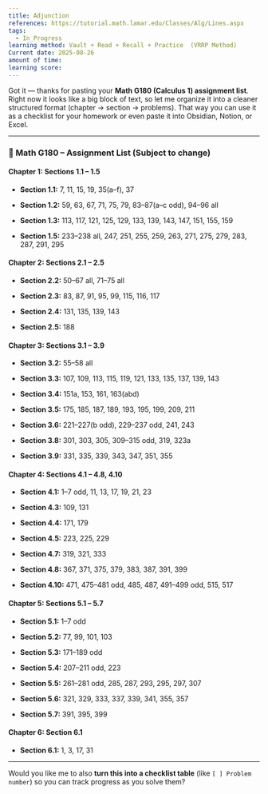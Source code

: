 ```yaml
---
title: Adjunction
references: https://tutorial.math.lamar.edu/Classes/Alg/Lines.aspx
tags:
  - In_Progress
learning method: Vault + Read + Recall + Practice  (VRRP Method)
Current date: 2025-08-26
amount of time:
learning score:
---
```



Got it — thanks for pasting your **Math G180 (Calculus 1) assignment list**. Right now it looks like a big block of text, so let me organize it into a cleaner structured format (chapter → section → problems). That way you can use it as a checklist for your homework or even paste it into Obsidian, Notion, or Excel.

---

### 📘 Math G180 – Assignment List (Subject to change)

#### Chapter 1: Sections 1.1 – 1.5

- **Section 1.1:** 7, 11, 15, 19, 35(a–f), 37
    
- **Section 1.2:** 59, 63, 67, 71, 75, 79, 83–87(a–c odd), 94–96 all
    
- **Section 1.3:** 113, 117, 121, 125, 129, 133, 139, 143, 147, 151, 155, 159
    
- **Section 1.5:** 233–238 all, 247, 251, 255, 259, 263, 271, 275, 279, 283, 287, 291, 295
    

#### Chapter 2: Sections 2.1 – 2.5

- **Section 2.2:** 50–67 all, 71–75 all
    
- **Section 2.3:** 83, 87, 91, 95, 99, 115, 116, 117
    
- **Section 2.4:** 131, 135, 139, 143
    
- **Section 2.5:** 188
    

#### Chapter 3: Sections 3.1 – 3.9

- **Section 3.2:** 55–58 all
    
- **Section 3.3:** 107, 109, 113, 115, 119, 121, 133, 135, 137, 139, 143
    
- **Section 3.4:** 151a, 153, 161, 163(abd)
    
- **Section 3.5:** 175, 185, 187, 189, 193, 195, 199, 209, 211
    
- **Section 3.6:** 221–227(b odd), 229–237 odd, 241, 243
    
- **Section 3.8:** 301, 303, 305, 309–315 odd, 319, 323a
    
- **Section 3.9:** 331, 335, 339, 343, 347, 351, 355
    

#### Chapter 4: Sections 4.1 – 4.8, 4.10

- **Section 4.1:** 1–7 odd, 11, 13, 17, 19, 21, 23
    
- **Section 4.3:** 109, 131
    
- **Section 4.4:** 171, 179
    
- **Section 4.5:** 223, 225, 229
    
- **Section 4.7:** 319, 321, 333
    
- **Section 4.8:** 367, 371, 375, 379, 383, 387, 391, 399
    
- **Section 4.10:** 471, 475–481 odd, 485, 487, 491–499 odd, 515, 517
    

#### Chapter 5: Sections 5.1 – 5.7

- **Section 5.1:** 1–7 odd
    
- **Section 5.2:** 77, 99, 101, 103
    
- **Section 5.3:** 171–189 odd
    
- **Section 5.4:** 207–211 odd, 223
    
- **Section 5.5:** 261–281 odd, 285, 287, 293, 295, 297, 307
    
- **Section 5.6:** 321, 329, 333, 337, 339, 341, 355, 357
    
- **Section 5.7:** 391, 395, 399
    

#### Chapter 6: Section 6.1

- **Section 6.1:** 1, 3, 17, 31
    

---

Would you like me to also **turn this into a checklist table** (like `[ ] Problem number`) so you can track progress as you solve them?